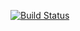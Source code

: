 [![Build Status](https://travis-ci.org/qiaoshizhuo/hello.svg?branch=master)](https://travis-ci.org/qiaoshizhuo/hello)
